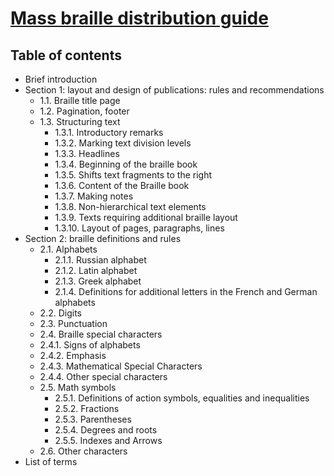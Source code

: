 # [Mass braille distribution guide](Руководство%20по%20выпуску%20брайлевских%20изданий%20массового%20распространения.pdf)

## Table of contents

* Brief introduction
* Section 1: layout and design of publications: rules and recommendations
  * 1.1. Braille title page
  * 1.2. Pagination, footer
  * 1.3. Structuring text
    * 1.3.1. Introductory remarks
    * 1.3.2. Marking text division levels
    * 1.3.3. Headlines
    * 1.3.4. Beginning of the braille book
    * 1.3.5. Shifts text fragments to the right
    * 1.3.6. Content of the Braille book
    * 1.3.7. Making notes
    * 1.3.8. Non-hierarchical text elements
    * 1.3.9. Texts requiring additional braille layout
    * 1.3.10. Layout of pages, paragraphs, lines
* Section 2: braille definitions and rules
  * 2.1. Alphabets
    * 2.1.1. Russian alphabet
    * 2.1.2. Latin alphabet
    * 2.1.3. Greek alphabet
    * 2.1.4. Definitions for additional letters in the French and German alphabets
  * 2.2. Digits
  * 2.3. Punctuation
  * 2.4. Braille special characters
  * 2.4.1. Signs of alphabets
  * 2.4.2. Emphasis
  * 2.4.3. Mathematical Special Characters
  * 2.4.4. Other special characters
  * 2.5. Math symbols
    * 2.5.1. Definitions of action symbols, equalities and inequalities
    * 2.5.2. Fractions
    * 2.5.3. Parentheses
    * 2.5.4. Degrees and roots
    * 2.5.5. Indexes and Arrows
  * 2.6. Other characters
* List of terms
